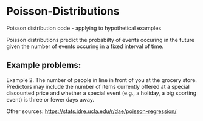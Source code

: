 # Poisson-Distributions
Poisson distribution code - applying to hypothetical examples

Poisson distributions predict the probabilty of events occuring in the future given the number of events occuring in a fixed interval of time.

## Example problems:
Example 2. The number of people in line in front of you at the grocery store. Predictors may include the number of items currently offered at a special discounted price and whether a special event (e.g., a holiday, a big sporting event) is three or fewer days away.

Other sources:
https://stats.idre.ucla.edu/r/dae/poisson-regression/
